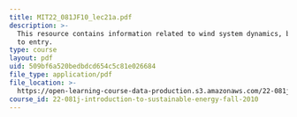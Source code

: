```yaml
---
title: MIT22_081JF10_lec21a.pdf
description: >-
  This resource contains information related to wind system dynamics, barriers
  to entry.
type: course
layout: pdf
uid: 509bf6a520bedbdcd654c5c81e026684
file_type: application/pdf
file_location: >-
  https://open-learning-course-data-production.s3.amazonaws.com/22-081j-introduction-to-sustainable-energy-fall-2010/509bf6a520bedbdcd654c5c81e026684_MIT22_081JF10_lec21a.pdf
course_id: 22-081j-introduction-to-sustainable-energy-fall-2010
---
```

